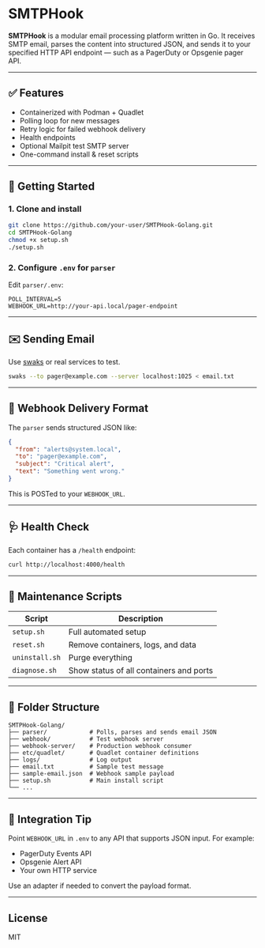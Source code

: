 # SMTPHook

**SMTPHook** is a modular email processing platform written in Go. It receives SMTP email, parses the content into structured JSON, and sends it to your specified HTTP API endpoint — such as a PagerDuty or Opsgenie pager API.

---

## ✅ Features

- Containerized with Podman + Quadlet
- Polling loop for new messages
- Retry logic for failed webhook delivery
- Health endpoints
- Optional Mailpit test SMTP server
- One-command install & reset scripts

---

## 🚀 Getting Started

### 1. Clone and install

```bash
git clone https://github.com/your-user/SMTPHook-Golang.git
cd SMTPHook-Golang
chmod +x setup.sh
./setup.sh
```

### 2. Configure `.env` for `parser`

Edit `parser/.env`:

```env
POLL_INTERVAL=5
WEBHOOK_URL=http://your-api.local/pager-endpoint
```

---

## ✉️ Sending Email

Use [swaks](https://github.com/JetBrains/swaks) or real services to test.

```bash
swaks --to pager@example.com --server localhost:1025 < email.txt
```

---

## 📡 Webhook Delivery Format

The `parser` sends structured JSON like:

```json
{
  "from": "alerts@system.local",
  "to": "pager@example.com",
  "subject": "Critical alert",
  "text": "Something went wrong."
}
```

This is POSTed to your `WEBHOOK_URL`.

---

## 🩺 Health Check

Each container has a `/health` endpoint:

```bash
curl http://localhost:4000/health
```

---

## 🔁 Maintenance Scripts

| Script         | Description                             |
|----------------|-----------------------------------------|
| `setup.sh`     | Full automated setup                    |
| `reset.sh`     | Remove containers, logs, and data       |
| `uninstall.sh` | Purge everything                        |
| `diagnose.sh`  | Show status of all containers and ports |

---

## 🧰 Folder Structure

```
SMTPHook-Golang/
├── parser/            # Polls, parses and sends email JSON
├── webhook/           # Test webhook server
├── webhook-server/    # Production webhook consumer
├── etc/quadlet/       # Quadlet container definitions
├── logs/              # Log output
├── email.txt          # Sample test message
├── sample-email.json  # Webhook sample payload
├── setup.sh           # Main install script
└── ...
```

---

## 🧩 Integration Tip

Point `WEBHOOK_URL` in `.env` to any API that supports JSON input. For example:

- PagerDuty Events API
- Opsgenie Alert API
- Your own HTTP service

Use an adapter if needed to convert the payload format.

---

## License

MIT
